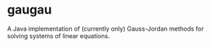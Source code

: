 # gaugau
A Java implementation of (currently only) Gauss-Jordan methods for solving systems of linear equations.
